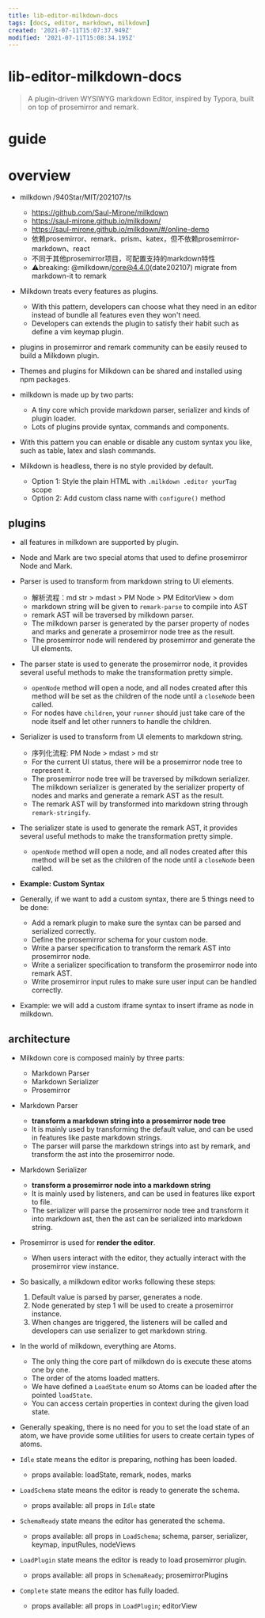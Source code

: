 ```yaml
---
title: lib-editor-milkdown-docs
tags: [docs, editor, markdown, milkdown]
created: '2021-07-11T15:07:37.949Z'
modified: '2021-07-11T15:08:34.195Z'
---
```


# lib-editor-milkdown-docs

> A plugin-driven WYSIWYG markdown Editor, inspired by Typora, built on top of prosemirror and remark.

# guide

# overview
- milkdown /940Star/MIT/202107/ts
  - https://github.com/Saul-Mirone/milkdown
  - https://saul-mirone.github.io/milkdown/
  - https://saul-mirone.github.io/milkdown/#/online-demo
  - 依赖prosemirror、remark、prism、katex，但不依赖prosemirror-markdown、react
  - 不同于其他prosemirror项目，可配置支持的markdown特性
  - ⚠️️breaking: @milkdown/core@4.4.0(date202107) migrate from markdown-it to remark

- Milkdown treats every features as plugins.
  - With this pattern, developers can choose what they need in an editor instead of bundle all features even they won't need.
  - Developers can extends the plugin to satisfy their habit such as define a vim keymap plugin.
- plugins in prosemirror and remark community can be easily reused to build a Milkdown plugin.
- Themes and plugins for Milkdown can be shared and installed using npm packages.

- milkdown is made up by two parts:
  - A tiny core which provide markdown parser, serializer and kinds of plugin loader.
  - Lots of plugins provide syntax, commands and components.
- With this pattern you can enable or disable any custom syntax you like, such as table, latex and slash commands.

- Milkdown is headless, there is no style provided by default.
  - Option 1: Style the plain HTML with `.milkdown .editor yourTag` scope
  - Option 2: Add custom class name with `configure()` method

## plugins

- all features in milkdown are supported by plugin.

- Node and Mark are two special atoms that used to define prosemirror Node and Mark.

- Parser is used to transform from markdown string to UI elements.
  - 解析流程：md str > mdast > PM Node > PM EditorView > dom
  - markdown string will be given to `remark-parse` to compile into AST
  - remark AST will be traversed by milkdown parser. 
  - The milkdown parser is generated by the parser property of nodes and marks and generate a prosemirror node tree as the result.
  - The prosemirror node will rendered by prosemirror and generate the UI elements.

- The parser state is used to generate the prosemirror node, it provides several useful methods to make the transformation pretty simple.
  - `openNode` method will open a node, and all nodes created after this method will be set as the children of the node until a `closeNode` been called.
  - For nodes have `children`, your `runner` should just take care of the node itself and let other runners to handle the children.

- Serializer is used to transform from UI elements to markdown string.
  - 序列化流程: PM Node > mdast > md str
  - For the current UI status, there will be a prosemirror node tree to represent it.
  - The prosemirror node tree will be traversed by milkdown serializer. The milkdown serializer is generated by the serializer property of nodes and marks and generate a remark AST as the result.
  - The remark AST will by transformed into markdown string through `remark-stringify`.

- The serializer state is used to generate the remark AST, it provides several useful methods to make the transformation pretty simple.
  - `openNode` method will open a node, and all nodes created after this method will be set as the children of the node until a `closeNode` been called.

- **Example: Custom Syntax**
- Generally, if we want to add a custom syntax, there are 5 things need to be done:
  - Add a remark plugin to make sure the syntax can be parsed and serialized correctly.
  - Define the prosemirror schema for your custom node.
  - Write a parser specification to transform the remark AST into prosemirror node.
  - Write a serializer specification to transform the prosemirror node into remark AST.
  - Write prosemirror input rules to make sure user input can be handled correctly.
- Example: we will add a custom iframe syntax to insert iframe as node in milkdown.

## architecture

- Milkdown core is composed mainly by three parts:
  - Markdown Parser
  - Markdown Serializer
  - Prosemirror

- Markdown Parser
  - **transform a markdown string into a prosemirror node tree**
  - It is mainly used by transforming the default value, and can be used in features like paste markdown strings.
  - The parser will parse the markdown strings into ast by remark, 
  and transform the ast into the prosemirror node.

- Markdown Serializer
  - **transform a prosemirror node into a markdown string**
  - It is mainly used by listeners, and can be used in features like export to file.
  - The serializer will parse the prosemirror node tree and transform it into markdown ast, 
  then the ast can be serialized into markdown string.

- Prosemirror is used for **render the editor**.
  - When users interact with the editor, they actually interact with the prosemirror view instance.

- So basically, a milkdown editor works following these steps:
  1. Default value is parsed by parser, generates a node.
  2. Node generated by step 1 will be used to create a prosemirror instance.
  3. When changes are triggered, the listeners will be called and developers can use serializer to get markdown string.

- In the world of milkdown, everything are Atoms.
  - The only thing the core part of milkdown do is execute these atoms one by one.
  - The order of the atoms loaded matters.
  - We have defined a `LoadState` enum so Atoms can be loaded after the pointed `loadState`.
  - You can access certain properties in context during the given load state.

- Generally speaking, there is no need for you to set the load state of an atom, we have provide some utilities for users to create certain types of atoms.
- `Idle` state means the editor is preparing, nothing has been loaded.
  - props available: loadState, remark, nodes, marks
- `LoadSchema` state means the editor is ready to generate the schema.
  - props available: all props in `Idle` state
- `SchemaReady` state means the editor has generated the schema.
  - props available: all props in `LoadSchema`; schema, parser, serializer, keymap, inputRules, nodeViews
- `LoadPlugin` state means the editor is ready to load prosemirror plugin.
  - props available: all props in `SchemaReady`; prosemirrorPlugins
- `Complete` state means the editor has fully loaded.
  - props available: all props in `LoadPlugin`; editorView
